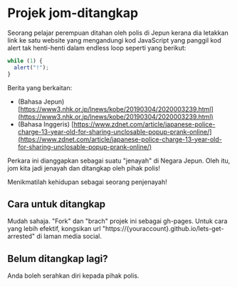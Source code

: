 # Projek jom-ditangkap

Seorang pelajar perempuan ditahan oleh polis di Jepun kerana dia letakkan link ke satu website yang mengandungi 
kod JavaScript yang panggil kod alert tak henti-henti dalam endless loop seperti yang berikut:

```js
while (1) {
  alert("!");
}
```

Berita yang berkaitan:

- (Bahasa Jepun) [https://www3.nhk.or.jp/lnews/kobe/20190304/2020003239.html](https://www3.nhk.or.jp/lnews/kobe/20190304/2020003239.html)
- (Bahasa Inggeris) [https://www.zdnet.com/article/japanese-police-charge-13-year-old-for-sharing-unclosable-popup-prank-online/](https://www.zdnet.com/article/japanese-police-charge-13-year-old-for-sharing-unclosable-popup-prank-online/)

Perkara ini dianggapkan sebagai suatu "jenayah" di Negara Jepun. Oleh itu, jom kita jadi jenayah dan ditangkap oleh pihak polis!

Menikmatilah kehidupan sebagai seorang penjenayah!

## Cara untuk ditangkap

Mudah sahaja. "Fork" dan "brach" projek ini sebagai gh-pages. Untuk cara yang lebih efektif, kongsikan url "https://{youraccount}.github.io/lets-get-arrested" di laman media social.

## Belum ditangkap lagi?

Anda boleh serahkan diri kepada pihak polis.
